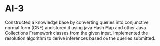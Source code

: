 # AI-3
Constructed a knowledge base by converting queries into conjunctive normal form (CNF) and stored it using java Hash Map and other Java Collections Framework classes from the given input.
Implemented the resolution algorithm to derive inferences based on the queries submitted.
